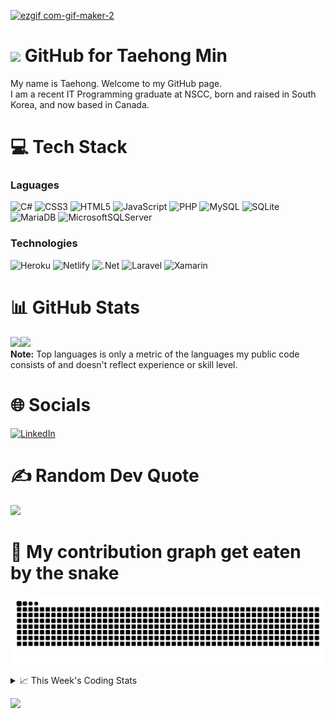 <!--
<h3 align="center">
  Welcome to Taehong Min's profile!
</h3>
-->
[![ezgif com-gif-maker-2](https://user-images.githubusercontent.com/71358207/181141229-a1946f72-2781-4197-9419-f4d1b5625b1b.gif)](https://github.com/DevTaehong)

# <img src="https://media.giphy.com/media/hvRJCLFzcasrR4ia7z/giphy.gif" width="28"> GitHub for Taehong Min 

My name is Taehong. Welcome to my GitHub page.  
I am a recent IT Programming graduate at NSCC, born and raised in South Korea, and now based in Canada.

# 💻 Tech Stack
### Laguages
![C#](https://img.shields.io/badge/c%23-%23239120.svg?style=for-the-badge&logo=c-sharp&logoColor=white) 
![CSS3](https://img.shields.io/badge/css3-%231572B6.svg?style=for-the-badge&logo=css3&logoColor=white) 
![HTML5](https://img.shields.io/badge/html5-%23E34F26.svg?style=for-the-badge&logo=html5&logoColor=white)
![JavaScript](https://img.shields.io/badge/javascript-%23323330.svg?style=for-the-badge&logo=javascript&logoColor=%23F7DF1E) 
![PHP](https://img.shields.io/badge/php-%23777BB4.svg?style=for-the-badge&logo=php&logoColor=white) 
![MySQL](https://img.shields.io/badge/mysql-%2300f.svg?style=for-the-badge&logo=mysql&logoColor=white)
![SQLite](https://img.shields.io/badge/sqlite-%2307405e.svg?style=for-the-badge&logo=sqlite&logoColor=white)
![MariaDB](https://img.shields.io/badge/MariaDB-003545?style=for-the-badge&logo=mariadb&logoColor=white)
![MicrosoftSQLServer](https://img.shields.io/badge/Microsoft_SQL_Server-CC2927?style=for-the-badge&logo=microsoft-sql-server&logoColor=white)

### Technologies
![Heroku](https://img.shields.io/badge/heroku-%23430098.svg?style=for-the-badge&logo=heroku&logoColor=white) 
![Netlify](https://img.shields.io/badge/netlify-%23000000.svg?style=for-the-badge&logo=netlify&logoColor=#00C7B7) 
![.Net](https://img.shields.io/badge/.NET-5C2D91?style=for-the-badge&logo=.net&logoColor=white) 
![Laravel](https://img.shields.io/badge/laravel-%23FF2D20.svg?style=for-the-badge&logo=laravel&logoColor=white)
![Xamarin](https://img.shields.io/badge/Xamarin-3199DC?style=for-the-badge&logo=xamarin&logoColor=white)



# 📊 GitHub Stats
<a href="https://taehongmin.netlify.app/"><img height="137px" src="https://github-readme-stats.vercel.app/api?username=devtaehong&theme=vue-dark&hide_border=false&include_all_commits=true&count_private=true" /><!-- wi*quL3fcV --><img height="137px" src="https://github-readme-stats.vercel.app/api/top-langs/?username=devtaehong&theme=vue-dark&hide_border=false&include_all_commits=true&count_private=true&layout=compact" /></a>
<br/>
  <b>Note:</b> Top languages is only a metric of the languages my public code consists of and doesn't reflect experience or skill level.
# 🌐 Socials
[![LinkedIn](https://img.shields.io/badge/LinkedIn-0077B5?style=for-the-badge&logo=linkedin&logoColor=white)](https://linkedin.com/in/Taehong) 

# ✍️ Random Dev Quote
![](https://quotes-github-readme.vercel.app/api?type=horizontal&theme=radical)

# 🐍 My contribution graph get eaten by the snake 
![snake gif](https://github.com/devtaehong/devtaehong/blob/output/github-contribution-grid-snake.svg)

<details>
    <summary>📈 This Week's Coding Stats</summary>
<br/>
<!--START_SECTION:waka-->
**🐱 My GitHub Data** 

> 🏆 540 Contributions in the Year 2022
 > 
> 📦 235.4 kB Used in GitHub's Storage 
 > 
> 🚫 Not Opted to Hire
 > 
> 📜 19 Public Repositories 
 > 
> 🔑 4 Private Repositories  
 > 
**I'm an Early 🐤** 

```text
🌞 Morning    85 commits     ███░░░░░░░░░░░░░░░░░░░░░░   15.18% 
🌆 Daytime    219 commits    █████████░░░░░░░░░░░░░░░░   39.11% 
🌃 Evening    199 commits    █████████░░░░░░░░░░░░░░░░   35.54% 
🌙 Night      57 commits     ██░░░░░░░░░░░░░░░░░░░░░░░   10.18%

```
📅 **I'm Most Productive on Monday** 

```text
Monday       98 commits     ████░░░░░░░░░░░░░░░░░░░░░   17.5% 
Tuesday      88 commits     ████░░░░░░░░░░░░░░░░░░░░░   15.71% 
Wednesday    82 commits     ███░░░░░░░░░░░░░░░░░░░░░░   14.64% 
Thursday     85 commits     ███░░░░░░░░░░░░░░░░░░░░░░   15.18% 
Friday       76 commits     ███░░░░░░░░░░░░░░░░░░░░░░   13.57% 
Saturday     71 commits     ███░░░░░░░░░░░░░░░░░░░░░░   12.68% 
Sunday       60 commits     ██░░░░░░░░░░░░░░░░░░░░░░░   10.71%

```


📊 **This Week I Spent My Time On** 

```text
⌚︎ Time Zone: America/Halifax

💬 Programming Languages: 
JavaScript               13 hrs 59 mins      ███████████████████░░░░░░   78.88% 
JSON                     2 hrs 5 mins        ███░░░░░░░░░░░░░░░░░░░░░░   11.76% 
HTML                     36 mins             ░░░░░░░░░░░░░░░░░░░░░░░░░   3.44% 
CSS                      28 mins             ░░░░░░░░░░░░░░░░░░░░░░░░░   2.68% 
Markdown                 14 mins             ░░░░░░░░░░░░░░░░░░░░░░░░░   1.39%

🔥 Editors: 
VS Code                  16 hrs 27 mins      ███████████████████████░░   92.78% 
Sublime Text             1 hr 16 mins        █░░░░░░░░░░░░░░░░░░░░░░░░   7.22%

🐱‍💻 Projects: 
robofriends              10 hrs 54 mins      ███████████████░░░░░░░░░░   61.51% 
zeroToMastery_webDev     2 hrs 12 mins       ███░░░░░░░░░░░░░░░░░░░░░░   12.43% 
exercise_promises        2 hrs 8 mins        ███░░░░░░░░░░░░░░░░░░░░░░   12.08% 
advanced_exercise_looping54 mins             █░░░░░░░░░░░░░░░░░░░░░░░░   5.15% 
exercise_asyncawait      40 mins             █░░░░░░░░░░░░░░░░░░░░░░░░   3.8%

💻 Operating System: 
Mac                      17 hrs 44 mins      █████████████████████████   100.0%

```

**I Mostly Code in JavaScript** 

```text
JavaScript               8 repos             ██████░░░░░░░░░░░░░░░░░░░   25.81% 
C++                      4 repos             ███░░░░░░░░░░░░░░░░░░░░░░   12.9% 
Python                   3 repos             ██░░░░░░░░░░░░░░░░░░░░░░░   9.68% 
C#                       3 repos             ██░░░░░░░░░░░░░░░░░░░░░░░   9.68% 
PHP                      3 repos             ██░░░░░░░░░░░░░░░░░░░░░░░   9.68%

```


**Timeline**

![Chart not found](https://raw.githubusercontent.com/DevTaehong/DevTaehong/main/charts/bar_graph.png) 


 Last Updated on 08/09/2022 09:24:55 UTC
<!--END_SECTION:waka-->

NOTE: Top languages does not indicate my skill level or anything like that. It is just a metric of which languages have been hosted by me on GitHub based on the usage across repositories. There are others which I haven't put up on GitHub.
</details>

![](https://komarev.com/ghpvc/?username=devtaehong&style=for-the-badge)
